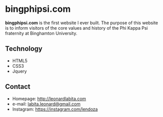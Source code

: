 bingphipsi.com
======
**bingphipsi.com** is the first website I ever built. The purpose of this website is to inform visitors of the core values and history of the Phi Kappa Psi fraternity at Binghamton University.

## Technology
* HTML5
* CSS3
* Jquery

## Contact

* Homepage: http://leonardlabita.com
* e-mail: labita.leonard@gmail.com
* Instagram: https://instagram.com/lendoza
